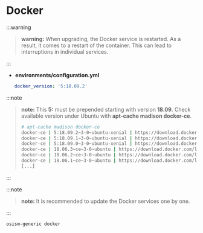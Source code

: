 # Docker

:::warning

>**warning:** When upgrading, the Docker service is restarted. As a result, it comes to a restart of the container.
>This can lead to interruptions in individual services.

:::

* **environments/configuration.yml**

```yaml
   docker_version: '5:18.09.2'
```

:::note

>**note:** This **5:** must be prepended starting with version **18.09**.
>Check available version under Ubuntu with **apt-cache madison docker-ce**.
>
>```sh
># apt-cache madison docker-ce
>docker-ce | 5:18.09.2~3-0~ubuntu-xenial | https://download.docker.com/linux/ubuntu xenial/stable amd64 Packages
>docker-ce | 5:18.09.1~3-0~ubuntu-xenial | https://download.docker.com/linux/ubuntu xenial/stable amd64 Packages
>docker-ce | 5:18.09.0~3-0~ubuntu-xenial | https://download.docker.com/linux/ubuntu xenial/stable amd64 Packages
>docker-ce | 18.06.3~ce~3-0~ubuntu | https://download.docker.com/linux/ubuntu xenial/stable amd64 Packages
>docker-ce | 18.06.2~ce~3-0~ubuntu | https://download.docker.com/linux/ubuntu xenial/stable amd64 Packages
>docker-ce | 18.06.1~ce~3-0~ubuntu | https://download.docker.com/linux/ubuntu xenial/stable amd64 Packages
>[...]

:::

:::note

>**note:** It is recommended to update the Docker services one by one.

:::

```sh
osism-generic docker
```
